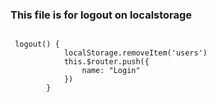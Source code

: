 ### This file is for logout on localstorage 

`````

 logout() {
            localStorage.removeItem('users')
            this.$router.push({
                name: "Login"
            })
        }

`````